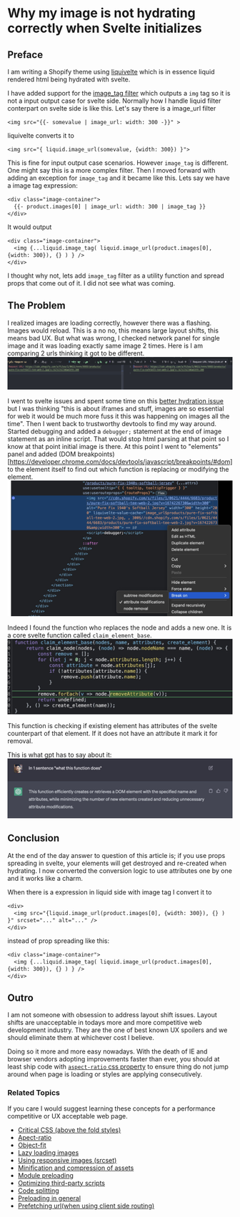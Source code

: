 # Why my image is not hydrating correctly when Svelte initializes

## Preface
I am writing a Shopify theme using [liquivelte](https://liquivelte.js.org) which is in essence liquid rendered html being hydrated with svelte.

I have added support for the [image_tag filter](https://shopify.dev/docs/api/liquid/filters/image_tag) which outputs a `img` tag so it is not a input output case for svelte side. Normally how I handle liquid filter conterpart on svelte side is like this. Let's say there is a image_url filter 
```liquivelte
<img src="{{- somevalue | image_url: width: 300 -}}" >
```
liquivelte converts it to 
```svelte
<img src="{ liquid.image_url(somevalue, {width: 300}) }">
```

This is fine for input output case scenarios. However `image_tag` is different. One might say this is a more complex filter. Then I moved forward with adding an exception for `image_tag` and it became like this.
Lets say we have a image tag expression:
```liquivelte
<div class="image-container">
  {{- product.images[0] | image_url: width: 300 | image_tag }}
</div>
```
It would output 
```svelte
<div class="image-container">
  <img {...liquid.image_tag( liquid.image_url(product.images[0], {width: 300}), {} ) } />
</div>
```

I thought why not, lets add `image_tag` filter as a utility function and spread props that come out of it. I did not see what was coming.

## The Problem
I realized images are loading correctly, however there was a flashing. Images would reload. This is a no no, this means large layout shifts, this means bad UX. But what was wrong, I checked network panel for single image and it was loading exactly same image 2 times. Here is I am comparing 2 urls thinking it got to be different.
![image url comparison](/link-comparison.jpg)

I went to svelte issues and spent some time on this [better hydration issue](https://github.com/sveltejs/svelte/issues/4308) but I was thinking "this is about iframes and stuff, images are so essential for web it would be much more fuss it this was happening on images all the time". Then I went back to trustworthy devtools to find my way around. Started debugging and added a `debugger;` statement at the end of image statement as an inline script. That would stop html parsing at that point so I know at that point initial image is there. At this point I went to "elements" panel and added (DOM breakpoints)[https://developer.chrome.com/docs/devtools/javascript/breakpoints/#dom] to the element itself to find out which function is replacing or modifying the element.
![ss of adding dom breakpoints](/debugger.jpg)

Indeed I found the function who replaces the node and adds a new one. It is a core svelte function called `claim_element_base`.
![function with name claim_element_base](/attributes.jpg) 

This function is checking if existing element has attributes of the svelte counterpart of that element. If it does not have an attribute it mark it for removal. 

This is what gpt has to say about it:
![gpts word on the function](/gpt_exp.jpg)

## Conclusion
At the end of the day answer to question of this article is; if you use props spreading in svelte, your elements will get destroyed and re-created when hydrating. I now converted the conversion logic to use attributes one by one and it works like a charm.

When there is a expression in liquid side with image tag I convert it to 
```svelte
<div>
  <img src="{liquid.image_url(product.images[0], {width: 300}), {} ) }" srcset="..." alt="..." />
</div>
```

instead of prop spreading like this:
```svelte
<div class="image-container">
  <img {...liquid.image_tag( liquid.image_url(product.images[0], {width: 300}), {} ) } />
</div>
```

## Outro
I am not someone with obsession to address layout shift issues. Layout shifts are unacceptable in todays more and more competitive web development industry. They are the one of best known UX spoilers and we should eliminate them at whichever cost I believe.

Doing so it more and more easy nowadays. With the death of IE and browser vendors adopting improvements faster than ever, you should at least ship code with [`aspect-ratio` css property](https://developer.mozilla.org/en-US/docs/Web/CSS/aspect-ratio) to ensure thing do not jump around when page is loading or styles are applying consecutively.

### Related Topics
If you care I would suggest learning these concepts for a performance competitive or UX acceptable web page.
- [Critical CSS (above the fold styles)](https://web.dev/extract-critical-css/)
- [Apect-ratio](https://caniuse.com/mdn-css_properties_aspect-ratio)
- [Object-fit](https://caniuse.com/object-fit)
- [Lazy loading images](https://web.dev/native-lazy-loading/)
- [Using responsive images (srcset)](https://developer.mozilla.org/en-US/docs/Learn/HTML/Multimedia_and_embedding/Responsive_images)
- [Minification and compression of assets](https://developer.mozilla.org/en-US/docs/Learn/Performance/How_fast#minification_and_compression_of_assets)
- [Module preloading](https://developer.chrome.com/blog/modulepreload/)
- [Optimizing third-party scripts](https://web.dev/optimize-third-party-javascript/)
- [Code splitting](https://webpack.js.org/guides/code-splitting/)
- [Preloading in general](https://www.smashingmagazine.com/2016/02/preload-what-is-it-good-for/)
- [Prefetching url(when using client side routing)](https://css-tricks.com/prerender-on-hover/)